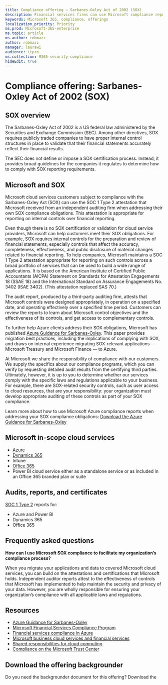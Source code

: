 ```yaml
---
title: Compliance offering — Sarbanes-Oxley Act of 2002 (SOX)
description: Financial services firms can use Microsoft compliance reports to address their compliance with the Sarbanes-Oxley Act.
keywords: Microsoft 365, compliance, offerings
localization_priority: Priority
ms.prod: Microsoft-365-enterprise
ms.topic: article
ms.author: robmazz
author: robmazz
manager: laurawi
audience: itpro
ms.collection: M365-security-compliance
hideEdit: true
---
```


# Compliance offering: Sarbanes-Oxley Act of 2002 (SOX)

## SOX overview

The Sarbanes-Oxley Act of 2002 is a US federal law administered by the Securities and Exchange Commission (SEC). Among other directives, SOX requires publicly traded companies to have proper internal control structures in place to validate that their financial statements accurately reflect their financial results.

The SEC does not define or impose a SOX certification process. Instead, it provides broad guidelines for the companies it regulates to determine how to comply with SOX reporting requirements.

## Microsoft and SOX

Microsoft cloud services customers subject to compliance with the Sarbanes-Oxley Act (SOX) can use the SOC 1 Type 2 attestation that Microsoft received from an independent auditing firm when addressing their own SOX compliance obligations. This attestation is appropriate for reporting on internal controls over financial reporting.

Even though there is no SOX certification or validation for cloud service providers, Microsoft can help customers meet their SOX obligations. For example, SOX requires internal controls for the preparation and review of financial statements, especially controls that affect the accuracy, completeness, effectiveness, and public disclosure of material changes related to financial reporting. To help companies, Microsoft maintains a SOC 1 Type 2 attestation appropriate for reporting on such controls across a broad portfolio of services that can be used to build a wide range of applications. It is based on the American Institute of Certified Public Accountants (AICPA) Statement on Standards for Attestation Engagements 18 (SSAE 18) and the International Standard on Assurance Engagements No. 3402 (ISAE 3402). (This attestation replaced SAS 70.)

The audit report, produced by a third-party auditing firm, attests that Microsoft controls were designed appropriately, in operation on a specified date, and operating effectively over a specified time period. Customers can review the reports to learn about Microsoft control objectives and the effectiveness of its controls, and get access to complementary controls.

To further help Azure clients address their SOX obligations, Microsoft has published [Azure Guidance for Sarbanes-Oxley](https://aka.ms/Azure-SOX-Guide). This paper provides migration best practices, including the implications of complying with SOX, and draws on internal experience migrating SOX-relevant applications — Microsoft Treasury and Microsoft Finance — to Azure.

At Microsoft we share the responsibility of compliance with our customers. We supply the specifics about our compliance programs, which you can verify by requesting detailed audit results from the certifying third parties. Ultimately, however, it is up to you to determine whether our services comply with the specific laws and regulations applicable to your business. For example, there are SOX-related security controls, such as user access to cloud resources, that are your responsibility: your organization must develop appropriate auditing of these controls as part of your SOX compliance.

Learn more about how to use Microsoft Azure compliance reports when addressing your SOX compliance obligations: [Download the Azure Guidance for Sarbanes-Oxley](https://aka.ms/Azure-SOX-Guide)

## Microsoft in-scope cloud services

- [Azure](https://aka.ms/AzureCompliance)
- [Dynamics 365](https://aka.ms/d365-compliance-list)
- Intune
- [Office 365](https://go.microsoft.com/fwlink/p/?LinkID=2077751)
- Power BI cloud service either as a standalone service or as included in an Office 365 branded plan or suite

## Audits, reports, and certificates

[SOC 1 Type 2](offering-SOC.md) reports for:

- Azure and Power BI
- Dynamics 365
- Office 365

## Frequently asked questions

**How can I use Microsoft SOX compliance to facilitate my organization’s compliance process?**

When you migrate your applications and data to covered Microsoft cloud services, you can build on the attestations and certifications that Microsoft holds. Independent auditor reports attest to the effectiveness of controls that Microsoft has implemented to help maintain the security and privacy of your data. However, you are wholly responsible for ensuring your organization’s compliance with all applicable laws and regulations.

## Resources

- [Azure Guidance for Sarbanes-Oxley](https://aka.ms/Azure-SOX-Guide)
- [Microsoft Financial Services Compliance Program](https://www.microsoft.com/download/details.aspx?id=55332)
- [Financial services compliance in Azure](https://azure.microsoft.com/resources/videos/azurecon-2015-financial-services-compliance-in-azure/)
- [Microsoft business cloud services and financial services](https://www.microsoft.com/trustcenter/cloudservices/financialservices)
- [Shared responsibilities for cloud computing](https://aka.ms/sharedresponsibility)
- [Compliance on the Microsoft Trust Center](https://www.microsoft.com/trust-center/compliance/compliance-overview)

## Download the offering backgrounder

Do you need the backgrounder document for this offering? Download the